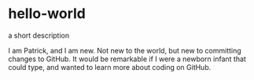 # hello-world
a short description

I am Patrick, and I am new.  Not new to the world, but new to committing changes to GitHub.  It would be remarkable if I were a newborn infant that could type, and wanted to learn more about coding on GitHub.
